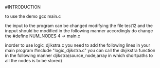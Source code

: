 #INTRODUCTION









to use the demo 
gcc main.c

the input to the program can be changed modifying the file test12 and the inpput should be modified in the following manner
<node> <node connected to> <weight of the edge connecting them>
accordingly do change the 
#define NUM_NODES 4 -> main.c
 
inorder to use logic_djikstra.c
you need to add the following lines in your main program 
#include "logic_djikstra.c"
you can call the dkjikstra function in the following manner
djikstra(source_node,array in which shortpaths to all the nodes is to be stored)

